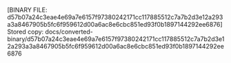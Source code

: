 [BINARY FILE: d57b07a24c3eae4e69a7e6157f97380242171cc117885512c7a7b2d3e12a293a3a8467905b5fc6f959612d00a6ac8e6cbc851ed93f0b1897144292ee6876]
Stored copy: docs/converted-binary/d57b07a24c3eae4e69a7e6157f97380242171cc117885512c7a7b2d3e12a293a3a8467905b5fc6f959612d00a6ac8e6cbc851ed93f0b1897144292ee6876
